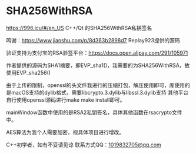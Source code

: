 # SHA256WithRSA
https://996.icu/#/en_US
C++/Qt 的SHA256WithRSA私钥签名

鸣谢：https://www.jianshu.com/p/8d363b2898d7 Replay923提供的源码

验证支持为支付宝的RSA验签平台：https://docs.open.alipay.com/291/105971

作者提供的源码为SHA1摘要，即EVP_sha1()，我需要的为SHA256WithRSA，故使用EVP_sha256()

由于上传的限制，openssl的头文件我进行的压缩打包，解压使用即可，库使用的是macOS支持的dylib格式，需要libcrypto.3.dylib与libssl.3.dylib支持
其他平台自行使用openssl源码进行make make install即可。

mainWindow函数中使用的是RSA2私钥签名，具体其他函数在rsacrypto文件中。

AES算法为我个人需要加密，视具体项目进行增改。

C++初学者，如有不妥请见谅
联系方式QQ：1019832705@qq.com
